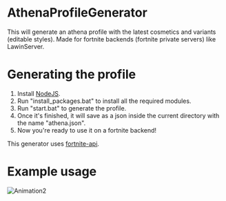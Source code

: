 # AthenaProfileGenerator
This will generate an athena profile with the latest cosmetics and variants (editable styles).
Made for fortnite backends (fortnite private servers) like LawinServer.

# Generating the profile
1) Install [NodeJS](https://nodejs.org/en/).
2) Run "install_packages.bat" to install all the required modules.
3) Run "start.bat" to generate the profile.
4) Once it's finished, it will save as a json inside the current directory with the name "athena.json".
5) Now you're ready to use it on a fortnite backend!

This generator uses [fortnite-api](https://fortnite-api.com/).

# Example usage
![Animation2](https://user-images.githubusercontent.com/56766256/219511695-db59d644-94cf-48ee-b582-23c65460b1ff.gif)